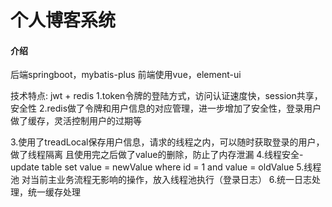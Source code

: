 # 个人博客系统

#### 介绍
后端springboot，mybatis-plus
前端使用vue，element-ui

技术特点:
jwt + redis
1.token令牌的登陆方式，访问认证速度快，session共享，安全性
2.redis做了令牌和用户信息的对应管理，进一步增加了安全性，登录用户做了缓存，灵活控制用户的过期等

3.使用了treadLocal保存用户信息，请求的线程之内，可以随时获取登录的用户，做了线程隔离
且使用完之后做了value的删除，防止了内存泄漏
4.线程安全-update table set value = newValue where id = 1 and value = oldValue
5.线程池 对当前主业务流程无影响的操作，放入线程池执行（登录日志）
6.统一日志处理，统一缓存处理


